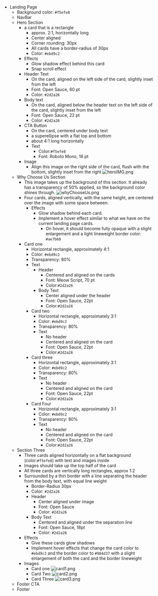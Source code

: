 - Landing Page
  - Background color: `#f5efe8`
  - NavBar
  - Hero Section
    - a card that is a rectangle
      - approx. 2:1, horizontally long
      - Center aligned
      - Corner rounding: 30px
      - All cards have a border-radius of 30px
      - Color: `#ebd9c2`
    - Effects
      - Glow shadow effect behind this card
      - Snap scroll effect
    - Header Text
      - On the card, aligned on the left side of the card, slightly inset from the left
      - Font: Open Sauce, 60 pt
      - Color: `#2d2a26`
    - Body text
      - On the card, aligned below the header text on the left side of the card, slightly inset from the left
      - Font: Open Sauce, 22 pt
      - Color: `#2d2a26`
    - CTA Button
      - On the card, centered under body text
      - a superellipse with a flat top and bottom
      - about 4:1 long horizontally
      - Text
        - Color:`#f5efe8`
        - Font: Roboto Mono, 16 pt
    - Image
      - Align this image on the right side of the card, flush with the bottom, slightly inset from the right
      ![heroIMG.png](@heroIMG.png)
  - Why Choose Us Section
    - This image takes up the background of this section. It already has a transparency of 50% applied, so the background color shines through.
      ![whyChooseUs.png](@whyChooseUs.png)
    - Four cards, aligned vertically, with the same height, are centered over the image with some space between.
      - Effects
        - Glow shadow behind each card.
        - Implement a hover effect similar to what we have on the current landing page cards.
          - On hover, it should become fully opaque with a slight enlargement and a light lineweight border color: `#ae7b60`
    - Card one
      - Horizontal rectangle, approximately 4:1
      - Color: `#ebd9c2`
      - Transparency: 80%
      - Text
        - Header
          - Centered and aligned on the cards
          - Font: Meow Script, 70 pt
          - Color:`#2d2a26`
        - Body Text
          - Center aligned under the header
          - Font: Open Sauce, 22pt
          - Color:`#2d2a26`
      - Card two
        - Horizontal rectangle, approximately 3:1
        - Color: `#ebd9c2`
        - Transparency: 80%
        - Text
          - No header
          - Centered and aligned on the card
          - Font: Open Sauce, 22pt
          - Color:`#2d2a26`
      - Card three
        - Horizontal rectangle, approximately 3:1
        - Color: `#ebd9c2`
        - Transparency: 80%
        - Text
          - No header
          - Centered and aligned on the card
          - Font: Open Sauce, 22pt
          - Color:`#2d2a26`
      - Card Four
        - Horizontal rectangle, approximately 3:1
        - Color: `#ebd9c2`
        - Transparency: 80%
        - Text
          - No header
          - Centered and aligned on the card
          - Font: Open Sauce, 22pt
          - Color:`#2d2a26`
  - Section Three
    - Three cards aligned horizontally on a flat background (color:`#f5efe8`) with text and images inside
    - Images should take up the top half of the card
    - All three cards are vertically long rectangles, approx 1:2
    - Surrounded by a thin border with a line separating the header from the body text, with equal line weight
      - Border-Radius 30px
      - Color: `#2d2a26`
      - Header
        - Center aligned under image
        - Font: Open Sauce
        - Color: `#2d2a26`
      - Body Text
        - Centered and aligned under the separation line
        - Font: Open Sauce, 18pt
        - Color: `#2d2a26`
    - Effects
      - Give these cards glow shadows
      - Implement hover effects that change the card color to `#ebd9c2` and the border color to `#984d37` with a slight enlargement of both the card and the border lineweight
    - Images
      - Card one
        ![card1.png](@card1.png)
      - Card Two
      ![card2.png](@card2.png)
      - Card Three
      ![card3.png](@card3.png)
  - Footer CTA
  - Footer
